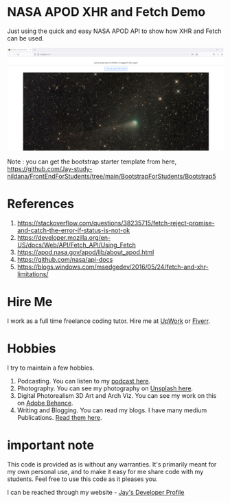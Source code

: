# NASA APOD XHR and Fetch Demo

Just using the quick and easy NASA APOD API to show how XHR and Fetch can be used.

![image info](bootstrapsite1.png)

Note : you can get the bootstrap starter template from here, https://github.com/Jay-study-nildana/FrontEndForStudents/tree/main/BootstrapForStudents/Bootstrap5

# References

1. https://stackoverflow.com/questions/38235715/fetch-reject-promise-and-catch-the-error-if-status-is-not-ok
1. https://developer.mozilla.org/en-US/docs/Web/API/Fetch_API/Using_Fetch
1. https://apod.nasa.gov/apod/lib/about_apod.html
1. https://github.com/nasa/api-docs
1. https://blogs.windows.com/msedgedev/2016/05/24/fetch-and-xhr-limitations/

# Hire Me

I work as a full time freelance coding tutor. Hire me at [UpWork](https://www.upwork.com/fl/vijayasimhabr) or [Fiverr](https://www.fiverr.com/jay_codeguy). 

# Hobbies

I try to maintain a few hobbies.

1. Podcasting. You can listen to my [podcast here](https://stories.thechalakas.com/listen-to-podcast/).
1. Photography. You can see my photography on [Unsplash here](https://unsplash.com/@jay_neeruhaaku).
1. Digital Photorealism 3D Art and Arch Viz. You can see my work on this on [Adobe Behance](https://www.behance.net/vijayasimhabr).
1. Writing and Blogging. You can read my blogs. I have many medium Publications. [Read them here](https://medium.com/@vijayasimhabr).

# important note 

This code is provided as is without any warranties. It's primarily meant for my own personal use, and to make it easy for me share code with my students. Feel free to use this code as it pleases you.

I can be reached through my website - [Jay's Developer Profile](https://jay-study-nildana.github.io/developerprofile)
